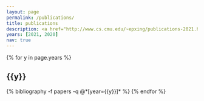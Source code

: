 ```yaml
---
layout: page
permalink: /publications/
title: publications
description: <a href="http://www.cs.cmu.edu/~epxing/publications-2021.html">Link to Publications</a>
years: [2021, 2020]
nav: true
---
```


<div class="publications">

{% for y in page.years %}
  <h2 class="year">{{y}}</h2>
  {% bibliography -f papers -q @*[year={{y}}]* %}
{% endfor %}

</div>
